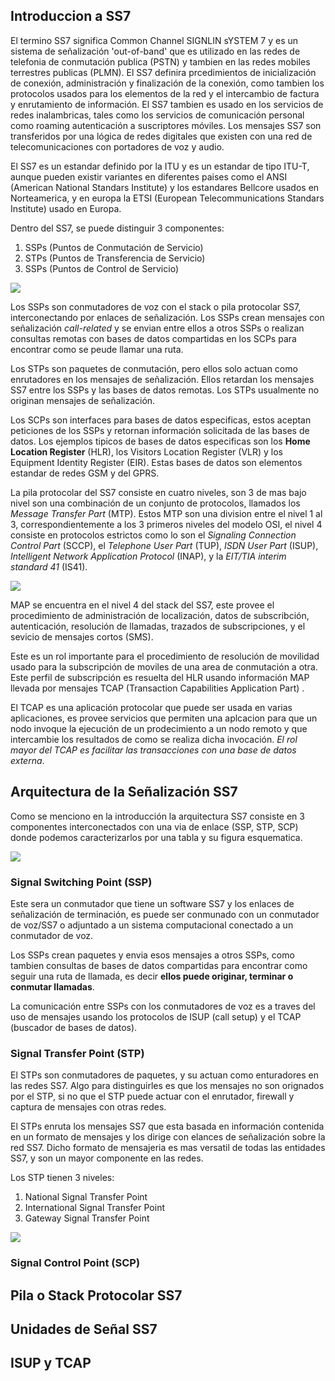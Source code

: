 
## Introduccion a SS7

El termino SS7 significa Common Channel SIGNLIN sYSTEM 7  y es un sistema de señalización 'out-of-band' que es utilizado en las redes de telefonia de conmutación publica (PSTN) y tambien en las redes mobiles terrestres publicas (PLMN). El SS7 definira prcedimientos de inicialización de conexión, administración y finalización de la conexión, como tambien los protocolos usados para los elementos de la red y el intercambio de factura y enrutamiento de información. El SS7 tambien es usado en los servicios de redes inalambricas, tales como los servicios de comunicación personal como roaming autenticación a suscriptores móviles. Los mensajes SS7 son transferidos por una lógica de redes digitales que existen con una red de telecomunicaciones con portadores de voz y audio.

El SS7 es un estandar definido por la ITU y es un estandar de tipo ITU-T, aunque pueden existir variantes en diferentes paises como el ANSI (American National Standars Institute) y los estandares Bellcore usados en Norteamerica, y en europa la ETSI (European Telecommunications Standars Institute) usado en Europa.

Dentro del SS7, se puede distinguir 3 componentes:

1. SSPs (Puntos de Conmutación de Servicio)
2. STPs (Puntos de Transferencia de Servicio)
3. SSPs (Puntos de Control de Servicio)

![](2022-10-10-09-29-45.png)

Los SSPs son conmutadores de voz con el stack o pila protocolar SS7, interconectando por enlaces de señalización. Los SSPs crean mensajes con señalización *call-related* y se envian entre ellos a otros SSPs o realizan consultas remotas con bases de datos compartidas en los SCPs para encontrar como se peude llamar una ruta.

Los STPs son paquetes de conmutación, pero ellos solo actuan como enrutadores en los mensajes de señalización. Ellos retardan los mensajes SS7 entre los SSPs y las bases de datos remotas.
Los STPs usualmente no originan mensajes de señalización.

Los SCPs son interfaces para bases de datos especificas, estos aceptan peticiones de los SSPs y retornan información solicitada de las bases de datos. Los ejemplos tipicos de bases de datos especificas son los **Home Location Register** (HLR), los Visitors Location Register (VLR) y los Equipment Identity Register (EIR). Estas bases de datos son elementos estandar de redes GSM y del GPRS.

La pila protocolar del SS7 consiste en cuatro niveles, son 3 de mas bajo nivel son una combinación de un conjunto de protocolos, llamados los *Message Transfer Part* (MTP). Estos MTP son una division entre el nivel 1 al 3, correspondientemente a los 3 primeros niveles del modelo OSI, el nivel 4 consiste en protocolos estrictos como lo son el *Signaling Connection Control Part* (SCCP), el *Telephone User Part* (TUP), *ISDN User Part* (ISUP), *Intelligent Network Application Protocol* (INAP), y la *EIT/TIA interim standard 41* (IS41).

![](2022-10-10-09-49-12.png)

MAP se encuentra en el nivel 4 del stack del SS7, este provee el procedimiento de administración de localización, datos de subscribción, autenticación, resolución de llamadas, trazados de subscripciones, y el sevicio de mensajes cortos (SMS). 

Este es un rol importante para el procedimiento de resolución de movilidad usado para la subscripción de moviles de una area de conmutación a otra. Este perfil de subscripción es resuelta del HLR usando información MAP llevada por mensajes TCAP (Transaction Capabilities Application Part) . 

El TCAP es una aplicación protocolar que puede ser usada en varias aplicaciones, es provee servicios que permiten una aplcacion para que un nodo invoque la ejecución de un prodecimiento a un nodo remoto y que intercambie los resultados de como se realiza dicha invocación. *El rol mayor del TCAP es facilitar las transacciones con una base de datos externa*.

## Arquitectura de la Señalización SS7
Como se menciono en la introducción la arquitectura SS7 consiste en 3 componentes interconectados con una via de enlace (SSP, STP, SCP) donde podemos caracterizarlos por una tabla y su figura esquematica.

![](2022-10-10-10-36-05.png)

### Signal Switching Point (SSP)
Este sera un conmutador que tiene un software SS7 y los enlaces de señalización de terminación, es puede ser conmunado con un conmutador de voz/SS7 o adjuntado a un sistema computacional conectado a un conmutador de voz.

Los SSPs crean paquetes y envia esos mensajes a otros SSPs, como tambien consultas de bases de datos compartidas para encontrar como seguir una ruta de llamada, es decir **ellos puede originar, terminar o conmutar llamadas**.

La comunicación entre SSPs con los conmutadores de voz es a traves del uso de mensajes usando los protocolos de ISUP (call setup) y el TCAP (buscador de bases de datos).

### Signal Transfer Point (STP)
El STPs son conmutadores de paquetes, y su actuan como enturadores en las redes SS7. Algo para distinguirles es que los mensajes no son orignados por el STP, si no que el STP puede actuar con el enrutador, firewall y captura de mensajes con otras redes.

El STPs enruta los mensajes SS7 que esta basada en información contenida en un formato de mensajes y los dirige con elances de señalización sobre la red SS7. Dicho formato de mensajeria es mas versatil de todas las entidades SS7, y son un mayor componente en las redes.

Los STP tienen 3 niveles:

1. National Signal Transfer Point
2. International Signal Transfer Point
3. Gateway Signal Transfer Point

![](2022-10-10-10-59-42.png)

### Signal Control Point (SCP)


## Pila o Stack Protocolar SS7
## Unidades de Señal SS7
## ISUP y TCAP
